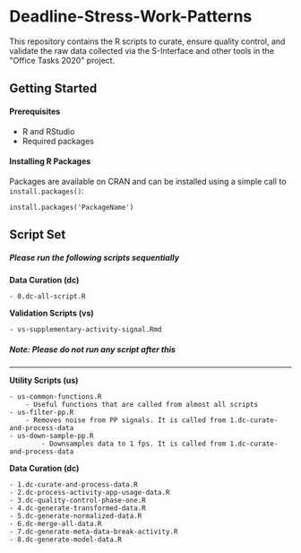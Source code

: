 # Deadline-Stress-Work-Patterns
This repository contains the R scripts to curate, ensure quality control, and validate the raw data collected
via the S-Interface and other tools in the "Office Tasks 2020" project.


## Getting Started

#### Prerequisites
- R and RStudio
- Required packages

#### Installing R Packages
Packages are available on CRAN and can be installed using a simple call to `install.packages()`:

    install.packages('PackageName')
	
	
## Script Set
##### Please run the following scripts sequentially
**Data Curation (dc)** 

	- 0.dc-all-script.R
	
**Validation Scripts (vs)**

	- vs-supplementary-activity-signal.Rmd



##### Note: Please do not run any script after this
-------------------------------------------------------------------------------------------------------------
**Utility Scripts (us)**

	- us-common-functions.R
		- Useful functions that are called from almost all scripts
	- us-filter-pp.R
		- Removes noise from PP signals. It is called from 1.dc-curate-and-process-data
	- us-down-sample-pp.R
    		- Downsamples data to 1 fps. It is called from 1.dc-curate-and-process-data
	
	
**Data Curation (dc)**

	- 1.dc-curate-and-process-data.R
	- 2.dc-process-activity-app-usage-data.R
	- 3.dc-quality-control-phase-one.R
	- 4.dc-generate-transformed-data.R
	- 5.dc-generate-normalized-data.R
	- 6.dc-merge-all-data.R
	- 7.dc-generate-meta-data-break-activity.R
	- 8.dc-generate-model-data.R
